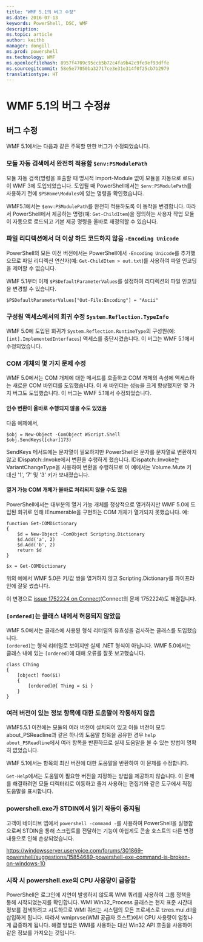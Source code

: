 ```yaml
---
title: "WMF 5.1의 버그 수정"
ms.date: 2016-07-13
keywords: PowerShell, DSC, WMF
description: 
ms.topic: article
author: keithb
manager: dongill
ms.prod: powershell
ms.technology: WMF
ms.openlocfilehash: 8957f4709c95ccb5b72c4fa9b42c9fe9ef93dffe
ms.sourcegitcommit: 58e5e77050ba32717ce3e31e314f0f25cb7b2979
translationtype: HT
---
```

# <a name="bug-fixes-in-wmf-51"></a>WMF 5.1의 버그 수정#

## <a name="bug-fixes"></a>버그 수정 ##

WMF 5.1에서는 다음과 같은 주목할 만한 버그가 수정되었습니다.

### <a name="module-auto-discovery-fully-honors-envpsmodulepath"></a>모듈 자동 검색에서 완전히 적용함 `$env:PSModulePath` ###

모듈 자동 검색(명령을 호출할 때 명시적 Import-Module 없이 모듈을 자동으로 로드)이 WMF 3에 도입되었습니다. 도입될 때 PowerShell에서는 `$env:PSModulePath`를 사용하기 전에 `$PSHome\Modules`에 있는 명령을 확인했습니다.

WMF5.1에서는 `$env:PSModulePath`를 완전히 적용하도록 이 동작을 변경합니다. 따라서 PowerShell에서 제공하는 명령(예: `Get-ChildItem`)을 정의하는 사용자 작업 모듈이 자동으로 로드되고 기본 제공 명령을 올바로 재정의할 수 있습니다.

### <a name="file-redirection-no-longer-hard-codes--encoding-unicode"></a>파일 리디렉션에서 더 이상 하드 코드하지 않음 `-Encoding Unicode` ###

PowerShell의 모든 이전 버전에서는 PowerShell에서 `-Encoding Unicode`를 추가했으므로 파일 리디렉션 연산자(예: `Get-ChildItem > out.txt`)를 사용하여 파일 인코딩을 제어할 수 없습니다.

WMF 5.1부터 이제 `$PSDefaultParameterValues`를 설정하여 리디렉션의 파일 인코딩을 변경할 수 있습니다.

```
$PSDefaultParameterValues["Out-File:Encoding"] = "Ascii"
```

### <a name="fixed-a-regression-in-accessing-members-of-systemreflectiontypeinfo"></a>구성원 액세스에서의 회귀 수정 `System.Reflection.TypeInfo` ###

WMF 5.0에 도입된 회귀가 `System.Reflection.RuntimeType`의 구성원(예: `[int].ImplementedInterfaces`) 액세스를 중단시켰습니다.
이 버그는 WMF 5.1에서 수정되었습니다.


### <a name="fixed-some-issues-with-com-objects"></a>COM 개체의 몇 가지 문제 수정 ###

WMF 5.0에서는 COM 개체에 대한 메서드를 호출하고 COM 개체의 속성에 액세스하는 새로운 COM 바인더를 도입했습니다. 이 새 바인더는 성능을 크게 향상했지만 몇 가지 버그도 도입했습니다. 이 버그는 WMF 5.1에서 수정되었습니다.

#### <a name="argument-conversions-were-not-always-performed-correctly"></a>인수 변환이 올바로 수행되지 않을 수도 있었음 ####

다음 예제에서,

```
$obj = New-Object -ComObject WScript.Shell
$obj.SendKeys([char]173)
```

SendKeys 메서드에는 문자열이 필요하지만 PowerShell은 문자를 문자열로 변환하지 않고 IDispatch::Invoke에서 변환을 수행하게 했습니다. IDispatch::Invoke는 VariantChangeType을 사용하여 변환을 수행하므로 이 예에서는 Volume.Mute 키 대신 '1', '7' 및 '3' 키가 보내졌습니다.

#### <a name="enumerable-com-objects-not-always-handled-correctly"></a>열거 가능 COM 개체가 올바로 처리되지 않을 수도 있음 ####

PowerShell에서는 대부분의 열거 가능 개체를 정상적으로 열거하지만 WMF 5.0에 도입된 회귀로 인해 IEnumerable을 구현하는 COM 개체가 열거되지 못했습니다.  예:

```
function Get-COMDictionary
{
    $d = New-Object -ComObject Scripting.Dictionary
    $d.Add('a', 2)
    $d.Add('b', 2)
    return $d
}

$x = Get-COMDictionary
```

위의 예에서 WMF 5.0은 키/값 쌍을 열거하지 않고 Scripting.Dictionary를 파이프라인에 잘못 썼습니다.

이 변경으로 [issue 1752224 on Connect](https://connect.microsoft.com/PowerShell/feedback/details/1752224)(Connect의 문제 1752224)도 해결됩니다.

### <a name="ordered-was-not-allowed-inside-classes"></a>`[ordered]`는 클래스 내에서 허용되지 않았음 ###

WMF 5.0에서는 클래스에 사용된 형식 리터럴의 유효성을 검사하는 클래스를 도입했습니다.  
`[ordered]`는 형식 리터럴로 보이지만 실제 .NET 형식이 아닙니다. WMF 5.0에서는 클래스 내에 있는 `[ordered]`에 대해 오류를 잘못 보고했습니다.

```
class CThing
{
    [object] foo($i)
    {
        [ordered]@{ Thing = $i }
    }
}
```


### <a name="help-on-about-topics-with-multiple-versions-does-not-work"></a>여러 버전이 있는 정보 항목에 대한 도움말이 작동하지 않음 ###

WMF5.5.1 이전에는 모듈의 여러 버전이 설치되어 있고 이들 버전이 모두 about_PSReadline과 같은 하나의 도움말 항목을 공유한 경우 `help about_PSReadline`에서 여러 항목을 반환하므로 실제 도움말을 볼 수 있는 방법이 명확히 없었습니다.

WMF 5.1에서는 항목의 최신 버전에 대한 도움말을 반환하여 이 문제를 수정합니다.

`Get-Help`에서는 도움말이 필요한 버전을 지정하는 방법을 제공하지 않습니다. 이 문제를 해결하려면 모듈 디렉터리로 이동하고 즐겨 사용하는 편집기와 같은 도구에서 직접 도움말을 표시합니다. 

### <a name="powershellexe-reading-from-stdin-stopped-working"></a>powershell.exe가 STDIN에서 읽기 작동이 중지됨

고객이 네이티브 앱에서 `powershell -command -`를 사용하여 PowerShell을 실행함으로써 STDIN을 통해 스크립트를 전달하는 기능이 아쉽게도 콘솔 호스트의 다른 변경 내용으로 인해 손상되었습니다.

https://windowsserver.uservoice.com/forums/301869-powershell/suggestions/15854689-powershell-exe-command-is-broken-on-windows-10

### <a name="powershellexe-creates-spike-in-cpu-usage-on-startup"></a>시작 시 powershell.exe의 CPU 사용량이 급증함

PowerShell은 로그인에 지연이 발생하지 않도록 WMI 쿼리를 사용하여 그룹 정책을 통해 시작되었는지를 확인합니다.
WMI Win32_Process 클래스는 현지 표준 시간대 정보를 검색하려고 시도하므로 WMI 쿼리는 시스템의 모든 프로세스로 tzres.mui.dll을 삽입하게 됩니다.
따라서 wmiprvse(WMI 공급자 호스트)에서 CPU 사용량이 엄청나게 급증하게 됩니다.
해결 방법은 WMI를 사용하는 대신 Win32 API 호출을 사용하여 같은 정보를 가져오는 것입니다.
